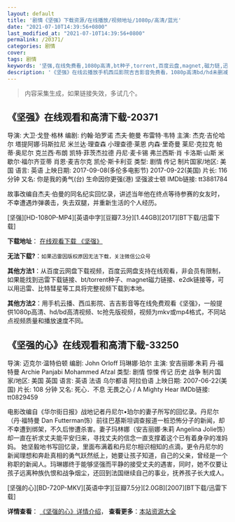 ```yaml
---
layout: default
title: '剧情《坚强》下载资源/在线播放/视频地址/1080p/高清/蓝光'
date: "2021-07-10T14:39:56+0800"
last_modified_at: "2021-07-10T14:39:56+0800"
permalink: /20371/
categories: 剧情
cover:
tags: 剧情
keywords: '坚强,在线免费看,1080p高清,bt种子,torrent,百度云盘,magnet,磁力链,迅雷下载资源'
description: '《坚强》在线云播放手机西瓜影院吉吉影音免费看，1080p高清bd/hd未删减完整版和tc抢先枪版，mkv/mp4格式，附带bt/torrent种子、magnet/磁力链、百度云盘、网盘资源迅雷下载链接'
---
```


>内容采集生成，如果链接失效，多试几个。


## 《坚强》在线观看和高清下载-20371

导演: 大卫·戈登·格林 编剧: 约翰·珀罗诺 杰夫·鲍曼 布雷特·韦特 主演: 杰克·吉伦哈尔 塔提阿娜·玛斯拉尼 米兰达·理查森 小理查德·莱恩 内森·里奇曼 莱尼·克拉克 帕蒂·奥尼尔 克兰西·布朗 凯特·菲茨杰拉德 丹尼·麦卡锡 弗兰西斯·肖 卡洛斯·山斯 米歇尔·福尔齐亚蒂 肖恩·麦吉尔克 凯伦·斯卡利亚 类型: 剧情 传记 制片国家/地区: 美国 语言: 英语 上映日期: 2017-09-08(多伦多电影节) 2017-09-22(美国) 片长: 116分钟 又名: 你是我的勇气(台) 生命因你更强(港) 坚强波士顿 IMDb链接: tt3881784

故事改编自杰夫·伯曼的同名纪实回忆录，讲述当年他在终点等待参赛的女友时，不幸遭遇炸弹袭击，失去双腿，并重新生活的个人经历。


[坚强][HD-1080P-MP4][英语中字][豆瓣7.3分][1.44GB][2017][BT下载/迅雷下载]

**下载地址**： [在线观看下载 《坚强》](https://www.btdx8.com/torrent/jq_2017-2.html) 


**无法下载?**：`如果迅雷因版权原因无法下载，关注微信公众号 `

**其他方法1**：从百度云网盘下载视频，百度云网盘支持在线观看，非会员有限制，如果能找到迅雷下载链接、bt/torrent种子、magnet磁力链接、e2dk链接等，可以用迅雷、比特彗星等工具将完整视频下载到本地。

**其他方法2**：用手机云播、西瓜影院、吉吉影音等在线免费观看《坚强》，一般提供1080p高清、hd/bd高清视频、tc抢先版视频，视频为mkv或mp4格式，不同站点视频质量和播放速度不同。


## 《坚强的心》在线观看和高清下载-33250

导演: 迈克尔·温特伯顿 编剧: John Orloff 玛琳娜·珀尔 主演: 安吉丽娜·朱莉 丹·福特曼 Archie Panjabi Mohammed Afzal 类型: 剧情 惊悚 传记 历史 战争 制片国家/地区: 美国 英国 语言: 英语 法语 乌尔都语 阿拉伯语 上映日期: 2007-06-22(美国) 片长: 108 分钟 又名: 死心．不息 无畏之心 / A Mighty Hear IMDb链接: tt0829459

电影改编自《华尔街日报》战地记者丹尼尔•珀尔的妻子所写的回忆录。丹尼尔（丹·福特曼 Dan Futterman饰）前往巴基斯坦调查报道一桩恐怖分子的新闻，却不幸遭到绑架，不久后惨遭杀害。妻子玛林娜（安吉丽娜·朱莉 Angelina Jolie饰）却一直在祈求丈夫能平安归来，寻找丈夫的信念一直支撑着这个已有着身孕的准妈妈。 她坚毅地书写回忆录，里面布满着和丹尼尔相识相知的点滴，更令丹尼尔的新闻理想和奔赴真相的勇气跃然纸上，她要让孩子知道，自己的父亲，曾经是一个称职的新闻人。玛琳娜终于能够坚强而平静的接受丈夫的遇害，同时，她不仅要让孩子远离种族仇恨和战争烟尘，还回到法国继续自己的事业，抚养孩子长大成人。


[坚强的心][BD-720P-MKV][英语中字][豆瓣7.5分][2.0GB][2007][BT下载/迅雷下载]

**详情查看**： [《坚强的心》详情介绍](/movie/33250/)， **查看更多**：[本站资源大全](/movie/t/all/)

